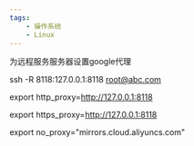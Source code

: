 ```yaml
---
tags:
    - 操作系统
    - Linux
---
```


为远程服务服务器设置google代理

ssh -R 8118:127.0.0.1:8118 root@abc.com



export http_proxy=http://127.0.0.1:8118

export https_proxy=http://127.0.0.1:8118

export no_proxy="mirrors.cloud.aliyuncs.com"
